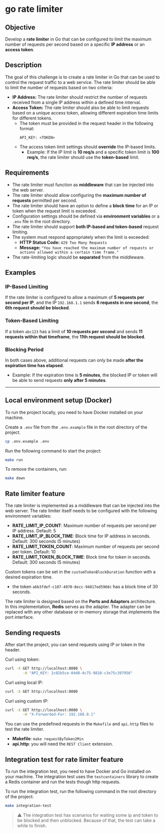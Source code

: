 # go rate limiter

## Objective  
Develop a **rate limiter** in Go that can be configured to limit the maximum number of requests per second based on a specific **IP address** or an **access token**.  

## Description  
The goal of this challenge is to create a rate limiter in Go that can be used to control the request traffic to a web service. The rate limiter should be able to limit the number of requests based on two criteria:  

- **IP Address:** The rate limiter should restrict the number of requests received from a single IP address within a defined time interval.  
- **Access Token:** The rate limiter should also be able to limit requests based on a unique access token, allowing different expiration time limits for different tokens.  
  - The token must be provided in the request header in the following format:  
    ```text
    API_KEY: <TOKEN>
    ```
  - The access token limit settings should **override** the IP-based limits.  
    - Example: If the IP limit is **10 req/s** and a specific token limit is **100 req/s**, the rate limiter should use the **token-based** limit.  

## Requirements  

- The rate limiter must function as **middleware** that can be injected into the web server.  
- The rate limiter should allow configuring the **maximum number of requests** permitted per second.  
- The rate limiter should have an option to define a **block time** for an IP or token when the request limit is exceeded.  
- Configuration settings should be defined via **environment variables** or a `.env` file in the root directory.  
- The rate limiter should support **both IP-based and token-based** request limiting.  
- The system must respond appropriately when the limit is exceeded:  
  - **HTTP Status Code:** `429 Too Many Requests`  
  - **Message:** `"You have reached the maximum number of requests or actions allowed within a certain time frame."`  
- The rate-limiting logic should be **separated** from the middleware.  

## Examples  
### **IP-Based Limiting**  
If the rate limiter is configured to allow a maximum of **5 requests per second per IP**, and the IP `192.168.1.1` sends **6 requests in one second**, the **6th request should be blocked**.  

### **Token-Based Limiting**  
If a token `abc123` has a limit of **10 requests per second** and sends **11 requests within that timeframe**, the **11th request should be blocked**.  

### **Blocking Period**  
In both cases above, additional requests can only be made **after the expiration time has elapsed**.  
- Example: If the expiration time is **5 minutes**, the blocked IP or token will be able to send requests **only after 5 minutes**.  

---

## Local environment setup (Docker)
To run the project locally, you need to have Docker installed on your machine.

Create a `.env` file from the `.env.example` file in the root directory of the project.
```bash
cp .env.example .env
```

Run the following command to start the project:
```bash
make run
```

To remove the containers, run:
```bash
make down
```

## Rate limiter feature
The rate limiter is implemented as a middleware that can be injected into the web server. The rate limiter itself needs to be configured with the following environment variables:
- **RATE_LIMIT_IP_COUNT**: Maximum number of requests per second per IP address. Default: 5
- **RATE_LIMIT_IP_BLOCK_TIME**: Block time for IP address in seconds. Default: 300 seconds (5 minutes)
- **RATE_LIMIT_TOKEN_COUNT**: Maximum number of requests per second per token. Default: 10
- **RATE_LIMIT_TOKEN_BLOCK_TIME**: Block time for token in seconds. Default: 300 seconds (5 minutes)

Custom tokens can be set in the `customTokenBlockDuration` function with a desired expiration time.
 - the token `a6b3fdef-c107-4970-8ecc-94817ed5968c` has a block time of 30 seconds.


The rate limiter is designed based on the **Ports and Adapters** architecture. In this implementation, **Redis** serves as the adapter. The adapter can be replaced with any other database or in-memory storage that implements the port interface.

## Sending requests
After start the project, you can send requests using IP or token in the header.

Curl using token:
```bash
curl -X GET http://localhost:8080 \
		-H "API_KEY: 2c02b5ce-04d0-4c75-9810-c3e75c397956"
```

Curl using local IP:
```bash
curl -X GET http://localhost:8080
```

Curl using custom IP:
```bash
curl -X GET http://localhost:8080 \
		-H "X-Forwarded-For: 192.168.0.1"
```

You can use the predefined requests in the `Makefile` and `api.http` files to test the rate limiter.
- **Makefile**: `make requestByToken2Min`
- **api.http**: you will need the `REST Client` extension.


## Integration test for rate limiter feature
To run the integration test, you need to have Docker and Go installed on your machine. The integration test uses the `testcontainers` library to create a Redis container and run the tests though http requests.

To run the integration test, run the following command in the root directory of the project:
```bash
make integration-test
```

> ⚠️ The integration test has scenarios for waiting some ip and token to be blocked and then unblocked. Because of that, the test can take a while to finish.
